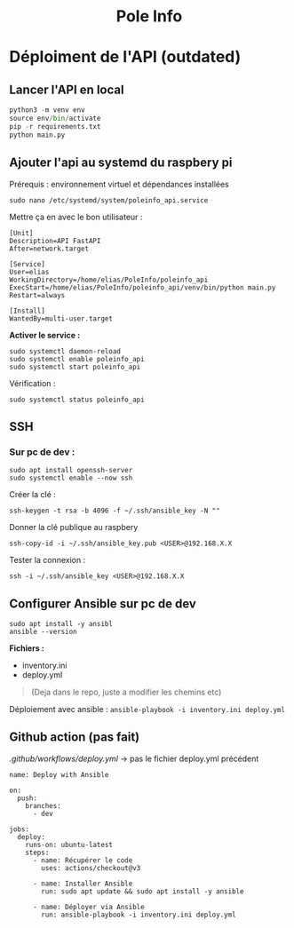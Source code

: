 <div align="center">
	<h1>Pole Info</h1>
</div>

# Déploiment de l'API (outdated)
## Lancer l'API en local
```py
python3 -m venv env
source env/bin/activate
pip -r requirements.txt
python main.py
```

## Ajouter l'api au systemd du raspbery pi
Prérequis : environnement virtuel et dépendances installées
```
sudo nano /etc/systemd/system/poleinfo_api.service
```
Mettre ça en avec le bon utilisateur : 
```
[Unit]
Description=API FastAPI
After=network.target

[Service]
User=elias
WorkingDirectory=/home/elias/PoleInfo/poleinfo_api
ExecStart=/home/elias/PoleInfo/poleinfo_api/venv/bin/python main.py
Restart=always

[Install]
WantedBy=multi-user.target
```
<b>Activer le service :</b>
``` 
sudo systemctl daemon-reload
sudo systemctl enable poleinfo_api
sudo systemctl start poleinfo_api
````
Vérification : 
```
sudo systemctl status poleinfo_api
```
## SSH
### Sur pc de dev :
```
sudo apt install openssh-server
sudo systemctl enable --now ssh
```
Créer la clé : 
```
ssh-keygen -t rsa -b 4096 -f ~/.ssh/ansible_key -N ""
```
Donner la clé publique au raspbery
```
ssh-copy-id -i ~/.ssh/ansible_key.pub <USER>@192.168.X.X
```
Tester la connexion : 
```
ssh -i ~/.ssh/ansible_key <USER>@192.168.X.X
```

## Configurer Ansible sur pc de dev

```
sudo apt install -y ansibl
ansible --version
```
<b> Fichiers : </b>
- inventory.ini 
- deploy.yml
> (Deja dans le repo, juste a modifier les chemins etc)

Déploiement avec ansible : 
`ansible-playbook -i inventory.ini deploy.yml
`
## Github action (pas fait)
*.github/workflows/deploy.yml* -> pas le fichier deploy.yml précédent
```
name: Deploy with Ansible

on:
  push:
    branches:
      - dev

jobs:
  deploy:
    runs-on: ubuntu-latest
    steps:
      - name: Récupérer le code
        uses: actions/checkout@v3

      - name: Installer Ansible
        run: sudo apt update && sudo apt install -y ansible

      - name: Déployer via Ansible
        run: ansible-playbook -i inventory.ini deploy.yml
```



